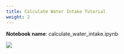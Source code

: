 ```yaml
---
title: Calculate Water Intake Tutorial
weight: 2
---
```


**Notebook name**: calculate_water_intake.ipynb

<img src='/images/comingsoon.png' />